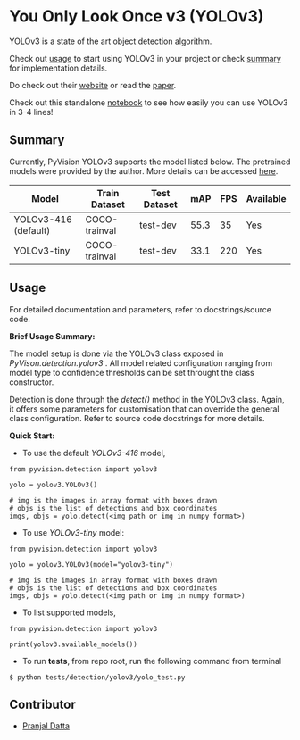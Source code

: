 # You Only Look Once v3 (YOLOv3)

YOLOv3 is a state of the art object detection algorithm.

Check out [usage](#Usage) to start using YOLOv3 in your project or check [summary](#Summary) for implementation details.

Do check out their [website](https://pjreddie.com/darknet/yolo/) or read the [paper](https://pjreddie.com/media/files/papers/YOLOv3.pdf).

Check out this standalone [notebook](https://github.com/pranjaldatta/PyVision/blob/master/demo/detection/yolov3/yolov3_demo.ipynb) to see how easily you can use YOLOv3 in 3-4 lines!

## Summary

Currently, PyVision YOLOv3 supports the model listed below. The pretrained models were provided by the author. More details can be accessed [here](https://pjreddie.com/darknet/yolo/).

| Model     | Train Dataset| Test Dataset | mAP | FPS| Available |
--------|------------|------|---|----|-----|
| YOLOv3-416 (default) | COCO-trainval | test-dev | 55.3 | 35 | Yes |
| YOLOv3-tiny | COCO-trainval | test-dev | 33.1 | 220| Yes

## Usage

For detailed documentation and parameters, refer to docstrings/source code.

**Brief Usage Summary:**

The model setup is done via the YOLOv3 class exposed in *PyVison.detection.yolov3* . All model related configuration ranging from model type to confidence thresholds can be set throught the class constructor.

Detection is done through the *detect()* method in the YOLOv3 class. Again, it offers some parameters for customisation that can override the general class configuration. Refer to source code docstrings for more details.

**Quick Start:**

- To use the default *YOLOv3-416* model,

```
from pyvision.detection import yolov3

yolo = yolov3.YOLOv3()

# img is the images in array format with boxes drawn
# objs is the list of detections and box coordinates
imgs, objs = yolo.detect(<img path or img in numpy format>)
```

- To use *YOLOv3-tiny* model:

```
from pyvision.detection import yolov3

yolo = yolov3.YOLOv3(model="yolov3-tiny")

# img is the images in array format with boxes drawn
# objs is the list of detections and box coordinates
imgs, objs = yolo.detect(<img path or img in numpy format>)
```

- To list supported models,

```
from pyvision.detection import yolov3

print(yolov3.available_models())
```

- To run **tests**, from repo root, run the following command from terminal

```
$ python tests/detection/yolov3/yolo_test.py
```

## Contributor

- [Pranjal Datta](https://github.com/pranjaldatta)